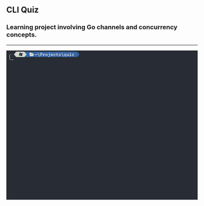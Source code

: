 ## CLI Quiz

### Learning project involving Go channels and concurrency concepts.

---

![](go_quiz_demo.gif)
